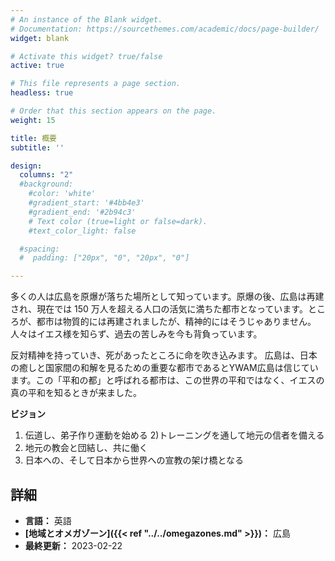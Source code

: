 ```yaml
---
# An instance of the Blank widget.
# Documentation: https://sourcethemes.com/academic/docs/page-builder/
widget: blank

# Activate this widget? true/false
active: true

# This file represents a page section.
headless: true

# Order that this section appears on the page.
weight: 15

title: 概要
subtitle: ''

design:
  columns: "2"
  #background:
    #color: 'white'
    #gradient_start: '#4bb4e3'
    #gradient_end: '#2b94c3'
    # Text color (true=light or false=dark).
    #text_color_light: false

  #spacing:
  #  padding: ["20px", "0", "20px", "0"]

---
```


多くの人は広島を原爆が落ちた場所として知っています。原爆の後、広島は再建され、現在では 150 万人を超える人口の活気に満ちた都市となっています。ところが、都市は物質的には再建されましたが、精神的にはそうじゃありません。 人々はイエス様を知らず、過去の苦しみを今も背負っています。

反対精神を持っていき、死があったところに命を吹き込みます。 広島は、日本の癒しと国家間の和解を見るための重要な都市であるとYWAM広島は信じています。この「平和の都」と呼ばれる都市は、この世界の平和ではなく、イエスの真の平和を知るときが来ました。
 
**ビジョン**
1) 伝道し、弟子作り運動を始める
2)トレーニングを通して地元の信者を備える
3) 地元の教会と団結し、共に働く
4) 日本への、そして日本から世界への宣教の架け橋となる


## 詳細

* **言語：** 英語
* **[地域とオメガゾーン]({{< ref "../../omegazones.md" >}})：** 広島
* **最終更新：** 2023-02-22
